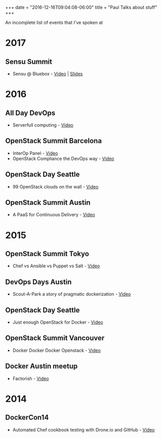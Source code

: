 +++
date = "2016-12-16T09:04:08-06:00"
title = "Paul Talks about stuff"
+++

An incomplete list of events that I've spoken at

# 2017

## Sensu Summit

* Sensu @ Bluebox - [Video](https://www.youtube.com/watch?v=5i07i9iAIvw&list=PLqLtpBjHqwC_v7lyciQNwIYkN-xtsLrF2&index=12) | [Slides](http://tech.paulcz.net/sensu-at-bluebox-sensuconf-2017/#/)

# 2016

## All Day DevOps

* Serverfull computing - [Video](https://youtu.be/MOrWDvpZTdY?t=4874)

## OpenStack Summit Barcelona

* InterOp Panel - [Video](https://www.openstack.org/videos/barcelona-2016/interop-you-keep-using-that-word-i-do-not-think-it-means-what-you-think-it-means)
* OpenStack Compliance the DevOps way - [Video](https://www.openstack.org/videos/barcelona-2016/openstack-compliance-the-devops-way)

## OpenStack Day Seattle

* 99 OpenStack clouds on the wall - [Video](https://www.youtube.com/watch?v=erjUIO0kKI8)

## OpenStack Summit Austin

* A PaaS for Continuous Delivery - [Video](https://www.openstack.org/videos/austin-2016/a-paas-for-continuous-delivery-of-cloud-native-apps-minus-kubernetes-and-mesos)

# 2015

## OpenStack Summit Tokyo

* Chef vs Ansible vs Puppet vs Salt - [Video](https://www.openstack.org/videos/tokio-2015/chef-vs-puppet-vs-ansible-vs-salt-whats-best-for-deploying-and-managing-openstack)

## DevOps Days Austin

* Scout-A-Park a story of pragmatic dockerization - [Video](https://vimeo.com/album/3437844/video/129894208)

## OpenStack Day Seattle

* Just enough OpenStack for Docker - [Video](https://www.youtube.com/watch?v=mYYa84WQowQ)

## OpenStack Summit Vancouver

* Docker Docker Docker Openstack - [Video](https://www.openstack.org/videos/vancouver-2015/docker-docker-docker-openstack)

## Docker Austin meetup

* Factorish - [Video](https://www.youtube.com/watch?v=uqKPgc8jMkI)

# 2014

## DockerCon14

* Automated Chef cookbook testing with Drone.io and GitHub - [Video](https://www.youtube.com/watch?v=9_H41VFfKcM)
